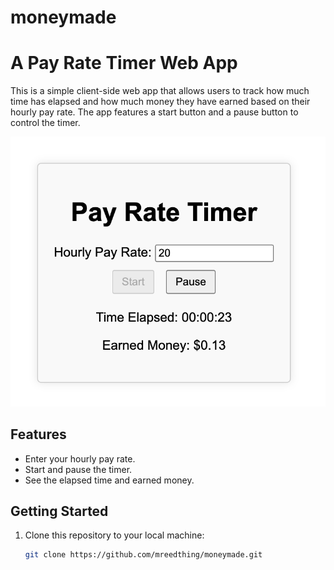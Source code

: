 # moneymade
# A Pay Rate Timer Web App

This is a simple client-side web app that allows users to track how much time has elapsed and how much money they have earned based on their hourly pay rate. The app features a start button and a pause button to control the timer.

![Screenshot](screenshot.png)

## Features

- Enter your hourly pay rate.
- Start and pause the timer.
- See the elapsed time and earned money.

## Getting Started

1. Clone this repository to your local machine:

   ```bash
   git clone https://github.com/mreedthing/moneymade.git
